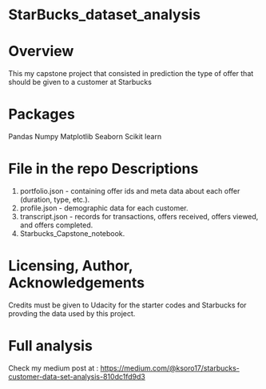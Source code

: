 # StarBucks_dataset_analysis
# Overview
This my capstone project that consisted in prediction the type of offer that should be given to a customer at Starbucks

# Packages
Pandas
Numpy
Matplotlib
Seaborn
Scikit learn


# File in the repo Descriptions

1.  portfolio.json - containing offer ids and meta data about each offer (duration, type, etc.).
2.  profile.json - demographic data for each customer.
3.  transcript.json - records for transactions, offers received, offers viewed, and offers completed.
5.  Starbucks_Capstone_notebook.

# Licensing, Author, Acknowledgements
Credits must be given to Udacity for the starter codes and Starbucks for provding the data used by this project.

# Full analysis
Check my medium post at : https://medium.com/@ksoro17/starbucks-customer-data-set-analysis-810dc1fd9d3
